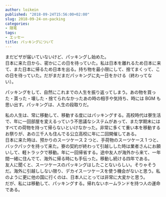 ```yaml
---
author: loikein
published: "2018-09-24T15:56:00+02:00"
slug: 2018-09-24-on-packing
categories:
- 随笔
tags:
- エッセー
title: パッキングについて
---
```

まだビザが届いていないけど、パッキングし始めた。  
日本に来た日から、密かにこの日を待っていた。私は日本を離れるため日本に来て、また日本に帰るため日本を出る。持ち物を最小限にして、捨てまくって、この日を待っていた。だがまだまだパッキングに丸一日をかける（終わってない）。  
  
パッキングをして、自然にこれまでの人生を振り返ってしまう。あの物を買った・貰った・壊した・捨てられなかったあの時の相手や気持ち、時には BGM も思い出す。パッキングは、人生の段取りだ。  
  
私の人生は、常に移動して、移動する度にはパッキングする。高校時代は寮生活で、年に一回部屋を変えるっていう不思議なシステムがあって、また学期末にはすべての荷物を持って帰らないといけなかった。非常に多くて重い本を移動するお祭りが、あの三千人も住んでる公立高校に年に二回開催してある。  
日本に来た時は、预かりのスーツケース 2 つと、手荷物のスーツケース 1
つと、バックパックを持って来た。寮の契約が終わって引越しした時は業者さんにお願いして、軽トラックで移動。年に一回帰省する。途中友人が海外から来て、一年間一緒に住んでて、海外に帰る時にも手伝った。移動し続ける四年である。  
友人に聞くと、スーツケースのパッキングはしたことないらしい。そりゃそうだ。海外に引越ししない限り、デカイスーツケースを使う機会がないと思う。私のように更に他の国に行くのは、日本人にとっては非常に大変かと思う。  
だが、私には移動して、パッキングする。帰れないホームランドを持つ人の運命である。
